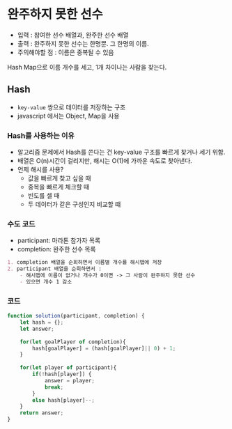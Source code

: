 # 완주하지 못한 선수 

- 입력 : 참여한 선수 배열과, 완주한 선수 배열
- 출력 : 완주하지 못한 선수는 한명뿐. 그 한명의 이름.
- 주의해야할 점 : 이름은 중복될 수 있음

Hash Map으로 이름 개수를 세고, 1개 차이나는 사람을 찾는다. 

## Hash

- `key-value` 쌍으로 데이터를 저장하는 구조 
- javascript 에서는 Object, Map을 사용 

### Hash를 사용하는 이유

- 알고리즘 문제에서 Hash를 쓴다는 건 key-value 구조를 빠르게 찾거나 세기 위함.
- 배열은 O(n)시간이 걸리지만, 해시는 O(1)에 가까운 속도로 찾아낸다.
- 언제 해시를 사용?
    - 값을 빠르게 찾고 싶을 때 
    - 중복을 빠르게 체크할 때 
    - 빈도를 셀 때 
    - 두 데이터가 같은 구성인지 비교할 떄 

### 수도 코드
- participant: 마라톤 참가자 목록
- completion: 완주한 선수 목록

```markdown
1. completion 배열을 순회하면서 이름별 개수를 해시맵에 저장
2. participant 배열을 순회하면서 :
    - 해시맵에 이름이 없거나 개수가 0이면 -> 그 사람이 완주하지 못한 선수 
    - 있으면 개수 1 감소 
```

### 코드
```js
function solution(participant, completion) {
    let hash = {};
    let answer;
    
    for(let goalPlayer of completion){
        hash[goalPlayer] = (hash[goalPlayer]|| 0) + 1;
    }
    
    for(let player of participant){
        if(!hash[player]) {
            answer = player;
            break;
        }
        else hash[player]--;
    }
    return answer;
}
```
